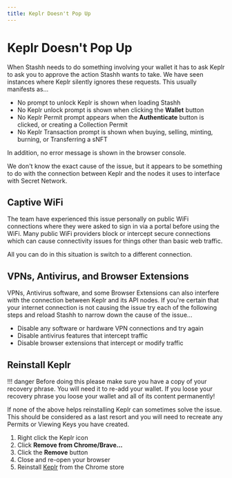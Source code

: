 ```yaml
---
title: Keplr Doesn't Pop Up
---
```


# Keplr Doesn't Pop Up

When Stashh needs to do something involving your wallet it has to ask Keplr to ask you to approve the action Stashh wants to take. We have seen instances where Keplr silently ignores these requests. This usually manifests as...

- No prompt to unlock Keplr is shown when loading Stashh
- No Keplr unlock prompt is shown when clicking the **Wallet** button
- No Keplr Permit prompt appears when the **Authenticate** button is clicked, or creating a Collection Permit
- No Keplr Transaction prompt is shown when buying, selling, minting, burning, or Transferring a sNFT

In addition, no error message is shown in the browser console.

We don't know the exact cause of the issue, but it appears to be something to do with the connection between Keplr and the nodes it uses to interface with Secret Network.

## Captive WiFi

The team have experienced this issue personally on public WiFi connections where they were asked to sign in via a portal before using the WiFi. Many public WiFi providers block or intercept secure connections which can cause connectivity issues for things other than basic web traffic.

All you can do in this situation is switch to a different connection.

## VPNs, Antivirus, and Browser Extensions

VPNs, Antivirus software, and some Browser Extensions can also interfere with the connection between Keplr and its API nodes. If you're certain that your internet connection is not causing the issue try each of the following steps and reload Stashh to narrow down the cause of the issue...

- Disable any software or hardware VPN connections and try again
- Disable antivirus features that intercept traffic
- Disable browser extensions that intercept or modify traffic

## Reinstall Keplr

!!! danger
    Before doing this please make sure you have a copy of your recovery phrase. You will need it to re-add your wallet. If you loose your recovery phrase you loose your wallet and all of its content permanently!

If none of the above helps reinstalling Keplr can sometimes solve the issue. This should be considered as a last resort and you will need to recreate any Permits or Viewing Keys you have created.

1. Right click the Keplr icon
2. Click **Remove from Chrome/Brave...**
3. Click the **Remove** button
4. Close and re-open your browser
5. Reinstall [Keplr](https://chrome.google.com/webstore/detail/keplr/dmkamcknogkgcdfhhbddcghachkejeap/related) from the Chrome store

